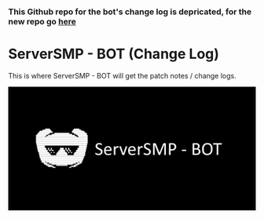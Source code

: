 ### This Github repo for the bot's change log is depricated, for the new repo go [here](https://github.com/Prince527GitHub/ServerSMP-BOT/tree/updates)

# ServerSMP - BOT (Change Log)

This is where ServerSMP - BOT will get the patch notes / change logs.

![banner](https://github.com/Prince527GitHub/ServerSMP/blob/ServerSMP-Web/assets/image/banner/banner-bot.png?raw=true)
